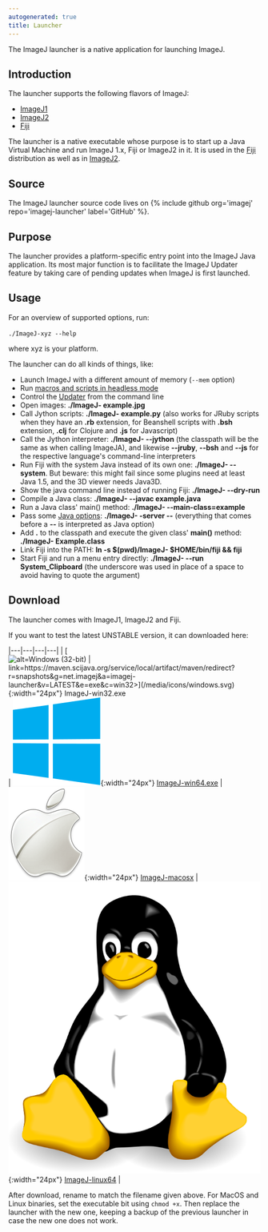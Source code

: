 ```yaml
---
autogenerated: true
title: Launcher
---
```


The ImageJ launcher is a native application for launching ImageJ.

## Introduction

The launcher supports the following flavors of ImageJ:

-   [ImageJ1](/software/imagej1)
-   [ImageJ2](/software/imagej2)
-   [Fiji](/software/fiji)

The launcher is a native executable whose purpose is to start up a Java Virtual Machine and run ImageJ 1.x, Fiji or ImageJ2 in it. It is used in the [Fiji](/software/fiji) distribution as well as in [ImageJ2](/software/imagej2).

## Source

The ImageJ launcher source code lives on {% include github org='imagej' repo='imagej-launcher' label='GitHub' %}.

## Purpose

The launcher provides a platform-specific entry point into the ImageJ Java application. Its most major function is to facilitate the ImageJ Updater feature by taking care of pending updates when ImageJ is first launched.

## Usage

For an overview of supported options, run:

`./ImageJ-xyz --help`

where xyz is your platform.

The launcher can do all kinds of things, like:

-   Launch ImageJ with a different amount of memory (`--mem` option)
-   Run [macros and scripts in headless mode](/learn/headless)
-   Control the [Updater](/plugins/updater) from the command line
-   Open images: **./ImageJ-<platform> example.jpg**
-   Call Jython scripts: **./ImageJ-<platform> example.py** (also works for JRuby scripts when they have an **.rb** extension, for Beanshell scripts with **.bsh** extension, **.clj** for Clojure and **.js** for Javascript)
-   Call the Jython interpreter: **./ImageJ-<platform> --jython** (the classpath will be the same as when calling ImageJA), and likewise **--jruby**, **--bsh** and **--js** for the respective language's command-line interpreters
-   Run Fiji with the system Java instead of its own one: **./ImageJ-<platform> --system**. But beware: this might fail since some plugins need at least Java 1.5, and the 3D viewer needs Java3D.
-   Show the java command line instead of running Fiji: **./ImageJ-<platform> --dry-run**
-   Compile a Java class: **./ImageJ-<platform> --javac example.java**
-   Run a Java class' main() method: **./ImageJ-<platform> --main-class=example**
-   Pass some [Java options](/Java_Options): **./ImageJ-<platform> -server --** (everything that comes before a **--** is interpreted as Java option)
-   Add **.** to the classpath and execute the given class' **main()** method: **./ImageJ-<platform> Example.class**
-   Link Fiji into the PATH: **ln -s $(pwd)/ImageJ-<platform> $HOME/bin/fiji && fiji**
-   Start Fiji and run a menu entry directly: **./ImageJ-<platform> --run System\_Clipboard** (the underscore was used in place of a space to avoid having to quote the argument)

## Download

The launcher comes with ImageJ1, ImageJ2 and Fiji.

If you want to test the latest UNSTABLE version, it can downloaded here:


|---|---|---|---|
| [![ alt=Windows (32-bit) \| link=https://maven.scijava.org/service/local/artifact/maven/redirect?r=snapshots&g=net.imagej&a=imagej-launcher&v=LATEST&e=exe&c=win32>](/media/icons/windows.svg){:width="24px"} ImageJ-win32.exe](https://maven.scijava.org/service/local/artifact/maven/redirect?r=snapshots&g=net.imagej&a=imagej-launcher&v=LATEST&e=exe&c=win32) | ![ alt=Windows (64-bit) \| link=<https://maven.scijava.org/service/local/artifact/maven/redirect?r=snapshots&g=net.imagej&a=imagej-launcher&v=LATEST&e=exe&c=win64> ](/media/icons/windows.svg){:width="24px"} [ImageJ-win64.exe](https://maven.scijava.org/service/local/artifact/maven/redirect?r=snapshots&g=net.imagej&a=imagej-launcher&v=LATEST&e=exe&c=win64) | ![ alt=MacOS \| link=https://maven.scijava.org/service/local/artifact/maven/redirect?r=snapshots&g=net.imagej&a=imagej-launcher&v=LATEST&e=exe&c=macosx ](/media/icons/macos.png){:width="24px"} [ImageJ-macosx](https://maven.scijava.org/service/local/artifact/maven/redirect?r=snapshots&g=net.imagej&a=imagej-launcher&v=LATEST&e=exe&c=macosx) | ![ alt=Linux (64-bit) \| link=<https://maven.scijava.org/service/local/artifact/maven/redirect?r=snapshots&g=net.imagej&a=imagej-launcher&v=LATEST&e=exe&c=linux64 ](/media/icons/linux.svg){:width="24px"} [ImageJ-linux64](https://maven.scijava.org/service/local/artifact/maven/redirect?r=snapshots&g=net.imagej&a=imagej-launcher&v=LATEST&e=exe&c=linux64) |

After download, rename to match the filename given above. For MacOS and Linux binaries, set the executable bit using `chmod +x`. Then replace the launcher with the new one, keeping a backup of the previous launcher in case the new one does not work.
